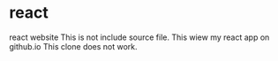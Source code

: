 # react
react website
This is not include source file. This wiew my react app on github.io
This clone does not work. 
